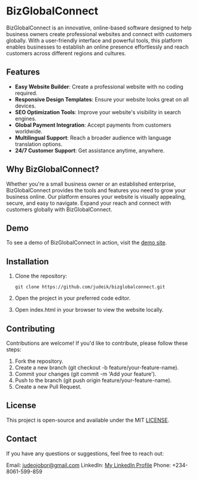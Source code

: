 # BizGlobalConnect

BizGlobalConnect is an innovative, online-based software designed to help business owners create professional websites and connect with customers globally. With a user-friendly interface and powerful tools, this platform enables businesses to establish an online presence effortlessly and reach customers across different regions and cultures.

## Features

- **Easy Website Builder**: Create a professional website with no coding required.
- **Responsive Design Templates**: Ensure your website looks great on all devices.
- **SEO Optimization Tools**: Improve your website's visibility in search engines.
- **Global Payment Integration**: Accept payments from customers worldwide.
- **Multilingual Support**: Reach a broader audience with language translation options.
- **24/7 Customer Support**: Get assistance anytime, anywhere.

## Why BizGlobalConnect?

Whether you're a small business owner or an established enterprise, BizGlobalConnect provides the tools and features you need to grow your business online. Our platform ensures your website is visually appealing, secure, and easy to navigate. Expand your reach and connect with customers globally with BizGlobalConnect.

## Demo

To see a demo of BizGlobalConnect in action, visit the [demo site](#).

## Installation

1. Clone the repository:

   ```
   git clone https://github.com/judeik/bizglobalconnect.git
   ```

2.  Open the project in your preferred code editor.

3.  Open index.html in your browser to view the website locally.

##  Contributing
Contributions are welcome! If you'd like to contribute, please follow these steps:

1.  Fork the repository.
2.  Create a new branch (git checkout -b feature/your-feature-name).
3.  Commit your changes (git commit -m 'Add your feature').
4.  Push to the branch (git push origin feature/your-feature-name).
5.  Create a new Pull Request.

##  License
This project is open-source and available under the MIT [LICENSE](LICENSE).

##  Contact
If you have any questions or suggestions, feel free to reach out:

Email: judeojobor@gmail.com
LinkedIn: [My LinkedIn Profile](https://www.linkedin.com/in/ojobor-jude-ik-292b9612b/)
Phone: +234-8061-599-859
